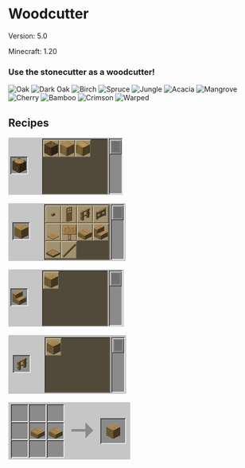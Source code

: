 # Woodcutter

Version: 5.0

Minecraft: 1.20


### **Use the stonecutter as a woodcutter!**
![Oak](https://download.topazdev.fr/projets/datapack/woodcutter/buche_chene-32.png)
![Dark Oak](https://download.topazdev.fr/projets/datapack/woodcutter/buche_chene_noir-32.png)
![Birch](https://download.topazdev.fr/projets/datapack/woodcutter/buche_bouleau-32.png)
![Spruce](https://download.topazdev.fr/projets/datapack/woodcutter/buche_sapin-32.png)
![Jungle](https://download.topazdev.fr/projets/datapack/woodcutter/buche_acajou-32.png)
![Acacia](https://download.topazdev.fr/projets/datapack/woodcutter/buche_acacia-32.png)
![Mangrove](https://download.topazdev.fr/projets/datapack/woodcutter/buche_mangrove-32.png)
![Cherry](https://download.topazdev.fr/projets/datapack/woodcutter/buche_cherry-32.png)
![Bamboo](https://download.topazdev.fr/projets/datapack/woodcutter/block_bamboo-32.png)
![Crimson](https://download.topazdev.fr/projets/datapack/woodcutter/crimson_stem-32.png)
![Warped](https://download.topazdev.fr/projets/datapack/woodcutter/warped_stem-32.png)

## Recipes

![Logs cutting](https://raw.githubusercontent.com/Azerxim/MC-Woodcutter/main/images/logs.jpg)

![Planks cutting](https://raw.githubusercontent.com/Azerxim/MC-Woodcutter/main/images/planks.jpg)

![Stairs to planks](https://raw.githubusercontent.com/Azerxim/MC-Woodcutter/main/images/stairs.jpg)

![Fences to planks](https://raw.githubusercontent.com/Azerxim/MC-Woodcutter/main/images/fences.jpg)

![Slabs to planks](https://raw.githubusercontent.com/Azerxim/MC-Woodcutter/main/images/slabs.jpg)
